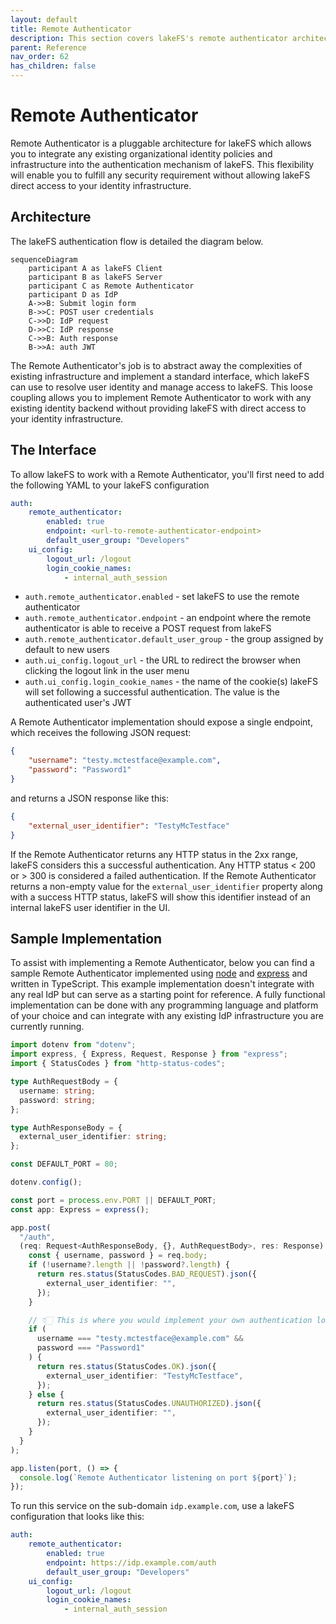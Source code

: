 ```yaml
---
layout: default
title: Remote Authenticator
description: This section covers lakeFS's remote authenticator architecture for integrating with existing security infrastructure
parent: Reference
nav_order: 62
has_children: false
---
```


# Remote Authenticator

Remote Authenticator is a pluggable architecture for lakeFS which allows you to integrate any existing organizational identity policies and infrastructure into the  authentication mechanism of lakeFS. This flexibility will enable you to fulfill any security requirement without allowing lakeFS direct access to your identity infrastructure.

## Architecture

The lakeFS authentication flow is detailed the diagram below.

```mermaid
sequenceDiagram
    participant A as lakeFS Client
    participant B as lakeFS Server
    participant C as Remote Authenticator
    participant D as IdP
    A->>B: Submit login form
    B->>C: POST user credentials
    C->>D: IdP request
    D->>C: IdP response
    C->>B: Auth response
    B->>A: auth JWT
```

The Remote Authenticator's job is to abstract away the complexities of existing infrastructure and implement a standard interface, which lakeFS can use to resolve user identity and manage access to lakeFS. This loose coupling allows you to implement Remote Authenticator to work with any existing identity backend without providing lakeFS with direct access to your identity infrastructure.

## The Interface

To allow lakeFS to work with a Remote Authenticator, you'll first need to add the following YAML to your lakeFS configuration

```yaml
auth:
    remote_authenticator:
        enabled: true
        endpoint: <url-to-remote-authenticator-endpoint>
        default_user_group: "Developers"
    ui_config:
        logout_url: /logout
        login_cookie_names:
            - internal_auth_session
```

- `auth.remote_authenticator.enabled` - set lakeFS to use the remote authenticator
- `auth.remote_authenticator.endpoint` - an endpoint where the remote authenticator is able to receive a POST request from lakeFS
- `auth.remote_authenticator.default_user_group` - the group assigned by default to new users
- `auth.ui_config.logout_url` - the URL to redirect the browser when clicking the logout link in the user menu
- `auth.ui_config.login_cookie_names` - the name of the cookie(s) lakeFS will set following a successful authentication. The value is the authenticated user's JWT

A Remote Authenticator implementation should expose a single endpoint, which receives the following JSON request:

```JSON
{
    "username": "testy.mctestface@example.com",
    "password": "Password1"
}
```

and returns a JSON response like this:

```JSON
{
    "external_user_identifier": "TestyMcTestface"
}
```

If the Remote Authenticator returns any HTTP status in the 2xx range, lakeFS considers this a successful authentication. Any HTTP status < 200 or > 300 is considered a failed authentication. If the Remote Authenticator returns a non-empty value for the `external_user_identifier` property along with a success HTTP status, lakeFS will show this identifier instead of an internal lakeFS user identifier in the UI.

## Sample Implementation

To assist with implementing a Remote Authenticator, below you can find a sample Remote Authenticator implemented using [node](https://nodejs.org/) and [express](https://expressjs.com/) and written in TypeScript. This example implementation doesn't integrate with any real IdP but can serve as a starting point for reference. A fully functional implementation can be done with any programming language and platform of your choice and can integrate with any existing IdP infrastructure you are currently running.

```TypeScript
import dotenv from "dotenv";
import express, { Express, Request, Response } from "express";
import { StatusCodes } from "http-status-codes";

type AuthRequestBody = {
  username: string;
  password: string;
};

type AuthResponseBody = {
  external_user_identifier: string;
};

const DEFAULT_PORT = 80;

dotenv.config();

const port = process.env.PORT || DEFAULT_PORT;
const app: Express = express();

app.post(
  "/auth",
  (req: Request<AuthResponseBody, {}, AuthRequestBody>, res: Response) => {
    const { username, password } = req.body;
    if (!username?.length || !password?.length) {
      return res.status(StatusCodes.BAD_REQUEST).json({
        external_user_identifier: "",
      });
    }

    // 👇🏻 This is where you would implement your own authentication logic
    if (
      username === "testy.mctestface@example.com" &&
      password === "Password1"
    ) {
      return res.status(StatusCodes.OK).json({
        external_user_identifier: "TestyMcTestface",
      });
    } else {
      return res.status(StatusCodes.UNAUTHORIZED).json({
        external_user_identifier: "",
      });
    }
  }
);

app.listen(port, () => {
  console.log(`Remote Authenticator listening on port ${port}`);
});
```

To run this service on the sub-domain `idp.example.com`, use a lakeFS configuration that looks like this:

```yaml
auth:
    remote_authenticator:
        enabled: true
        endpoint: https://idp.example.com/auth
        default_user_group: "Developers"
    ui_config:
        logout_url: /logout
        login_cookie_names:
            - internal_auth_session
```
